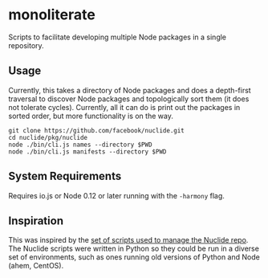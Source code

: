 # monoliterate

Scripts to facilitate developing multiple Node packages in a single repository.

## Usage

Currently, this takes a directory of Node packages and does a depth-first traversal
to discover Node packages and topologically sort them (it does not tolerate cycles).
Currently, all it can do is print out the packages in sorted order, but more functionality
is on the way.

```
git clone https://github.com/facebook/nuclide.git
cd nuclide/pkg/nuclide
node ./bin/cli.js names --directory $PWD
node ./bin/cli.js manifests --directory $PWD
```

## System Requirements

Requires io.js or Node 0.12 or later running with the `-harmony` flag.

## Inspiration

This was inspired by the [set of scripts used to manage the Nuclide repo](
https://github.com/facebook/nuclide/tree/master/scripts/dev). The Nuclide scripts were written
in Python so they could be run in a diverse set of environments, such as ones running old
versions of Python and Node (ahem, CentOS).
